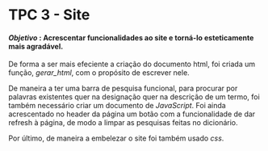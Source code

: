 # TPC 3 - Site 

#### *Objetivo* : Acrescentar funcionalidades ao site e torná-lo esteticamente mais agradável.

De forma a ser mais efeciente a criação do documento html, foi criada um função, *gerar_html*, com o propósito de escrever nele.

De maneira a ter uma barra de pesquisa funcional, para procurar por palavras existentes quer na designação quer na descrição de um termo, foi também necessário criar um documento de *JavaScript*. Foi ainda acrescentado no header da página um botão com a funcionalidade de dar refresh à página, de modo a limpar as pesquisas feitas no dicionário. 

Por último, de maneira a embelezar o site foi também usado *css*.